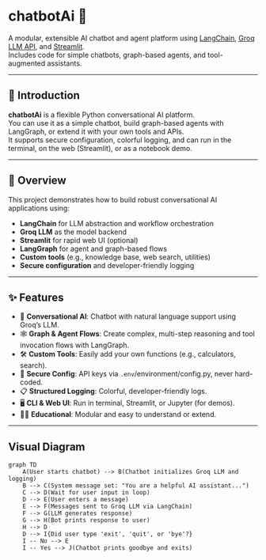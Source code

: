 # chatbotAi 🤖

A modular, extensible AI chatbot and agent platform using [LangChain](https://github.com/langchain-ai/langchain), [Groq LLM API](https://groq.com/), and [Streamlit](https://streamlit.io/).  
Includes code for simple chatbots, graph-based agents, and tool-augmented assistants.

---

## 📖 Introduction

**chatbotAi** is a flexible Python conversational AI platform.  
You can use it as a simple chatbot, build graph-based agents with LangGraph, or extend it with your own tools and APIs.  
It supports secure configuration, colorful logging, and can run in the terminal, on the web (Streamlit), or as a notebook demo.

---

## 🚀 Overview

This project demonstrates how to build robust conversational AI applications using:

- **LangChain** for LLM abstraction and workflow orchestration
- **Groq LLM** as the model backend
- **Streamlit** for rapid web UI (optional)
- **LangGraph** for agent and graph-based flows
- **Custom tools** (e.g., knowledge base, web search, utilities)
- **Secure configuration** and developer-friendly logging

---

## ✨ Features

- 💬 **Conversational AI**: Chatbot with natural language support using Groq’s LLM.
- 🕸️ **Graph & Agent Flows**: Create complex, multi-step reasoning and tool invocation flows with LangGraph.
- 🛠️ **Custom Tools**: Easily add your own functions (e.g., calculators, search).
- 🔐 **Secure Config**: API keys via `.env`/environment/config.py, never hard-coded.
- 📋 **Structured Logging**: Colorful, developer-friendly logs.
- 🖥️ **CLI & Web UI**: Run in terminal, Streamlit, or Jupyter (for demos).
- 🧑‍💻 **Educational**: Modular and easy to understand or extend.

---
## Visual Diagram

```mermaid
graph TD
    A(User starts chatbot) --> B(Chatbot initializes Groq LLM and logging)
    B --> C(System message set: "You are a helpful AI assistant...")
    C --> D(Wait for user input in loop)
    D --> E(User enters a message)
    E --> F(Messages sent to Groq LLM via LangChain)
    F --> G(LLM generates response)
    G --> H(Bot prints response to user)
    H --> D
    D --> I{Did user type 'exit', 'quit', or 'bye'?}
    I -- No --> E
    I -- Yes --> J(Chatbot prints goodbye and exits)



   
